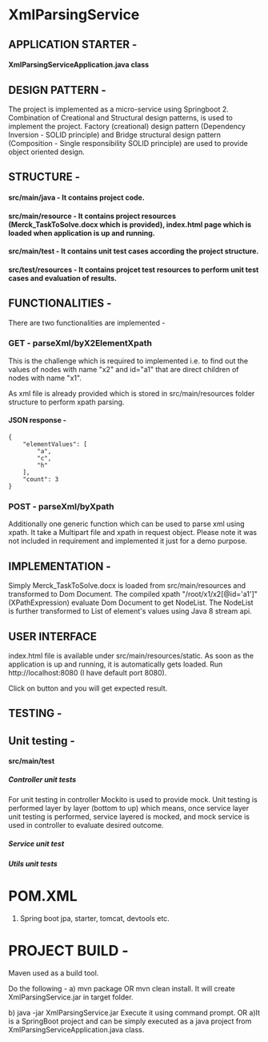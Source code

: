 # XmlParsingService

## APPLICATION STARTER - 

#### XmlParsingServiceApplication.java class

## DESIGN PATTERN -

The project is implemented as a micro-service using Springboot 2.
Combination of Creational and Structural design patterns, is used to implement the project. Factory (creational) design pattern (Dependency Inversion - SOLID principle) and Bridge structural design pattern (Composition - Single responsibility SOLID principle) are used to provide object oriented design.

## STRUCTURE -

#### src/main/java - It contains project code.
#### src/main/resource - It contains project resources (Merck_TaskToSolve.docx which is provided), index.html page which is loaded when application is up and running.

#### src/main/test - It contains unit test cases according the project structure.
#### src/test/resources - It contains projcet test resources to perform unit test cases and evaluation of results.

## FUNCTIONALITIES -  
There are two functionalities are implemented -

###  GET - parseXml/byX2ElementXpath
This is the challenge which is required to implemented i.e. to find out the values of nodes with name "x2" and id="a1" that are direct children of nodes with name "x1".

As xml file is already provided which is stored in src/main/resources folder structure to perform xpath parsing.

#### JSON response - 	
	{
		"elementValues": [
		    "a",
		    "c",
		    "h"
		],
		"count": 3
	}

### POST - parseXml/byXpath
Additionally one generic function which can be used to parse xml using xpath. It take a Multipart file and xpath in request object. Please note it was not included in requirement and implemented it just for a demo purpose. 

## IMPLEMENTATION -

Simply Merck_TaskToSolve.docx is loaded from src/main/resources and transformed to Dom Document. The compiled xpath "/root/x1/x2[@id='a1']" (XPathExpression) evaluate Dom Document to get NodeList. The NodeList is further transformed to List of element's values using Java 8 stream api.

## USER INTERFACE

index.html file is available under src/main/resources/static.
As soon as the application is up and running, it is automatically gets loaded.
Run http://localhost:8080 (I have default port 8080).

Click on button and you will get expected result.  

## TESTING - 

## Unit testing -
#### src/main/test

##### Controller unit tests
For unit testing in controller Mockito is used to provide mock. Unit testing is performed layer by layer (bottom to up) which means, once service layer unit testing is performed,  service layered is mocked, and mock service is used in controller to evaluate desired outcome.

##### Service unit test 
##### Utils unit tests 

# POM.XML

1) Spring boot jpa, starter, tomcat, devtools etc.

# PROJECT BUILD -

Maven used as a build tool.

Do the following -
a) mvn package OR mvn clean install.
It will create XmlParsingService.jar in target folder.

b) java -jar XmlParsingService.jar
Execute it using command prompt. OR a)It is a SpringBoot project and can be simply executed as a java project from XmlParsingServiceApplication.java class.